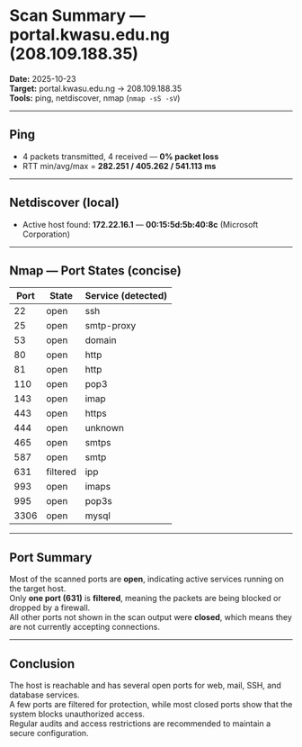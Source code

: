 # Scan Summary — portal.kwasu.edu.ng (208.109.188.35)

**Date:** 2025-10-23  
**Target:** portal.kwasu.edu.ng → 208.109.188.35  
**Tools:** ping, netdiscover, nmap (`nmap -sS -sV`)

---

## Ping
- 4 packets transmitted, 4 received — **0% packet loss**  
- RTT min/avg/max = **282.251 / 405.262 / 541.113 ms**

---

## Netdiscover (local)
- Active host found: **172.22.16.1** — **00:15:5d:5b:40:8c** (Microsoft Corporation)

---

## Nmap — Port States (concise)

| Port | State    | Service (detected) |
|------|----------|--------------------|
| 22   | open     | ssh                |
| 25   | open     | smtp-proxy         |
| 53   | open     | domain             |
| 80   | open     | http               |
| 81   | open     | http               |
| 110  | open     | pop3               |
| 143  | open     | imap               |
| 443  | open     | https              |
| 444  | open     | unknown            |
| 465  | open     | smtps              |
| 587  | open     | smtp               |
| 631  | filtered | ipp                |
| 993  | open     | imaps              |
| 995  | open     | pop3s              |
| 3306 | open     | mysql              |

---

## Port Summary
Most of the scanned ports are **open**, indicating active services running on the target host.  
Only **one port (631)** is **filtered**, meaning the packets are being blocked or dropped by a firewall.  
All other ports not shown in the scan output were **closed**, which means they are not currently accepting connections.

---

## Conclusion
The host is reachable and has several open ports for web, mail, SSH, and database services.  
A few ports are filtered for protection, while most closed ports show that the system blocks unauthorized access.  
Regular audits and access restrictions are recommended to maintain a secure configuration.
